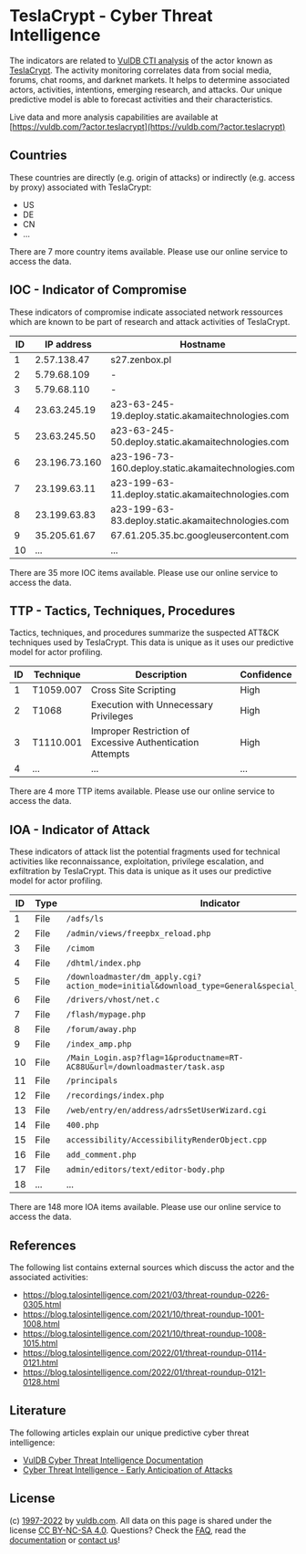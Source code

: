 # TeslaCrypt - Cyber Threat Intelligence

The indicators are related to [VulDB CTI analysis](https://vuldb.com/?kb.cti) of the actor known as [TeslaCrypt](https://vuldb.com/?actor.teslacrypt). The activity monitoring correlates data from social media, forums, chat rooms, and darknet markets. It helps to determine associated actors, activities, intentions, emerging research, and attacks. Our unique predictive model is able to forecast activities and their characteristics.

Live data and more analysis capabilities are available at [https://vuldb.com/?actor.teslacrypt](https://vuldb.com/?actor.teslacrypt)

## Countries

These countries are directly (e.g. origin of attacks) or indirectly (e.g. access by proxy) associated with TeslaCrypt:

* US
* DE
* CN
* ...

There are 7 more country items available. Please use our online service to access the data.

## IOC - Indicator of Compromise

These indicators of compromise indicate associated network ressources which are known to be part of research and attack activities of TeslaCrypt.

ID | IP address | Hostname | Confidence
-- | ---------- | -------- | ----------
1 | 2.57.138.47 | s27.zenbox.pl | High
2 | 5.79.68.109 | - | High
3 | 5.79.68.110 | - | High
4 | 23.63.245.19 | a23-63-245-19.deploy.static.akamaitechnologies.com | High
5 | 23.63.245.50 | a23-63-245-50.deploy.static.akamaitechnologies.com | High
6 | 23.196.73.160 | a23-196-73-160.deploy.static.akamaitechnologies.com | High
7 | 23.199.63.11 | a23-199-63-11.deploy.static.akamaitechnologies.com | High
8 | 23.199.63.83 | a23-199-63-83.deploy.static.akamaitechnologies.com | High
9 | 35.205.61.67 | 67.61.205.35.bc.googleusercontent.com | Medium
10 | ... | ... | ...

There are 35 more IOC items available. Please use our online service to access the data.

## TTP - Tactics, Techniques, Procedures

Tactics, techniques, and procedures summarize the suspected ATT&CK techniques used by TeslaCrypt. This data is unique as it uses our predictive model for actor profiling.

ID | Technique | Description | Confidence
-- | --------- | ----------- | ----------
1 | T1059.007 | Cross Site Scripting | High
2 | T1068 | Execution with Unnecessary Privileges | High
3 | T1110.001 | Improper Restriction of Excessive Authentication Attempts | High
4 | ... | ... | ...

There are 4 more TTP items available. Please use our online service to access the data.

## IOA - Indicator of Attack

These indicators of attack list the potential fragments used for technical activities like reconnaissance, exploitation, privilege escalation, and exfiltration by TeslaCrypt. This data is unique as it uses our predictive model for actor profiling.

ID | Type | Indicator | Confidence
-- | ---- | --------- | ----------
1 | File | `/adfs/ls` | Medium
2 | File | `/admin/views/freepbx_reload.php` | High
3 | File | `/cimom` | Low
4 | File | `/dhtml/index.php` | High
5 | File | `/downloadmaster/dm_apply.cgi?action_mode=initial&download_type=General&special_cgi=get_language` | High
6 | File | `/drivers/vhost/net.c` | High
7 | File | `/flash/mypage.php` | High
8 | File | `/forum/away.php` | High
9 | File | `/index_amp.php` | High
10 | File | `/Main_Login.asp?flag=1&productname=RT-AC88U&url=/downloadmaster/task.asp` | High
11 | File | `/principals` | Medium
12 | File | `/recordings/index.php` | High
13 | File | `/web/entry/en/address/adrsSetUserWizard.cgi` | High
14 | File | `400.php` | Low
15 | File | `accessibility/AccessibilityRenderObject.cpp` | High
16 | File | `add_comment.php` | High
17 | File | `admin/editors/text/editor-body.php` | High
18 | ... | ... | ...

There are 148 more IOA items available. Please use our online service to access the data.

## References

The following list contains external sources which discuss the actor and the associated activities:

* https://blog.talosintelligence.com/2021/03/threat-roundup-0226-0305.html
* https://blog.talosintelligence.com/2021/10/threat-roundup-1001-1008.html
* https://blog.talosintelligence.com/2021/10/threat-roundup-1008-1015.html
* https://blog.talosintelligence.com/2022/01/threat-roundup-0114-0121.html
* https://blog.talosintelligence.com/2022/01/threat-roundup-0121-0128.html

## Literature

The following articles explain our unique predictive cyber threat intelligence:

* [VulDB Cyber Threat Intelligence Documentation](https://vuldb.com/?kb.cti)
* [Cyber Threat Intelligence - Early Anticipation of Attacks](https://www.scip.ch/en/?labs.20201022)

## License

(c) [1997-2022](https://vuldb.com/?kb.changelog) by [vuldb.com](https://vuldb.com/?kb.about). All data on this page is shared under the license [CC BY-NC-SA 4.0](https://creativecommons.org/licenses/by-nc-sa/4.0/). Questions? Check the [FAQ](https://vuldb.com/?kb.faq), read the [documentation](https://vuldb.com/?kb) or [contact us](https://vuldb.com/?contact)!
